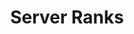 ---
layout: post
title:  "Server Ranks"
category: discord
summary: "[Work in progress]"
toc: true
---